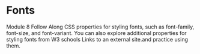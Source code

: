 # Fonts
Module 8 Follow Along
 CSS properties for styling fonts, such as font-family, font-size, and font-variant. You can also explore additional properties for styling fonts from W3 schools Links to an external site.and practice using them.
 